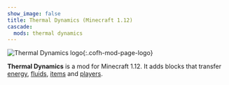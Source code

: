 ```yaml
---
show_image: false
title: Thermal Dynamics (Minecraft 1.12)
cascade:
  mods: thermal dynamics
---
```


![Thermal Dynamics logo](/images/logos/1.12/thermal-dynamics.png){:.cofh-mod-page-logo}


**Thermal Dynamics** is a mod for Minecraft 1.12. It adds blocks that transfer
[energy](fluxducts/), [fluids](fluiduct/), [items](itemduct/) and
[players](viaduct/).
